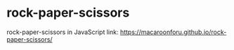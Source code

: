 # rock-paper-scissors
rock-paper-scissors in JavaScript
link: https://macaroonforu.github.io/rock-paper-scissors/
